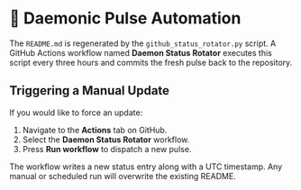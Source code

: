 # 🔄 Daemonic Pulse Automation

The `README.md` is regenerated by the `github_status_rotator.py` script. A GitHub
Actions workflow named **Daemon Status Rotator** executes this script every
three hours and commits the fresh pulse back to the repository.

## Triggering a Manual Update

If you would like to force an update:

1. Navigate to the **Actions** tab on GitHub.
2. Select the **Daemon Status Rotator** workflow.
3. Press **Run workflow** to dispatch a new pulse.

The workflow writes a new status entry along with a UTC timestamp. Any manual or
scheduled run will overwrite the existing README.
